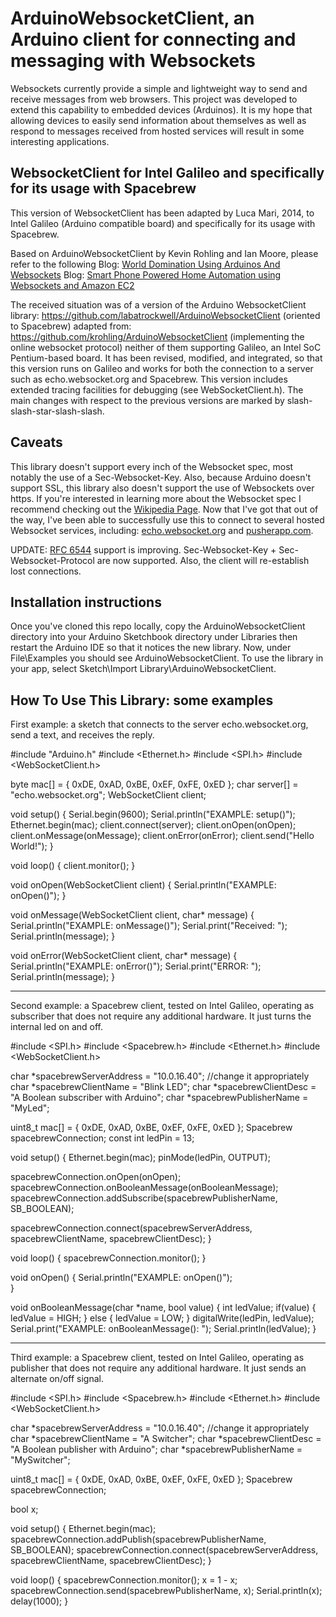 # ArduinoWebsocketClient, an Arduino client for connecting and messaging with Websockets
Websockets currently provide a simple and lightweight way to send and receive messages from web browsers.  This project was developed to extend this capability to embedded devices (Arduinos).  It is my hope that allowing devices to easily send information about themselves as well as respond to messages received from hosted services will result in some interesting applications.

## WebsocketClient for Intel Galileo and specifically for its usage with Spacebrew
This version of WebsocketClient has been adapted by Luca Mari, 2014, to Intel Galileo (Arduino compatible board) and specifically for its usage with Spacebrew.

Based on ArduinoWebsocketClient by Kevin Rohling and Ian Moore, please refer to the following
Blog: [World Domination Using Arduinos And Websockets](http://kevinrohling.wordpress.com/2011/09/14/world-domination-using-arduinos-and-websockets)
Blog: [Smart Phone Powered Home Automation using Websockets and Amazon EC2](http://www.incamoon.com)

The received situation was of a version of the Arduino WebsocketClient library:
    https://github.com/labatrockwell/ArduinoWebsocketClient (oriented to Spacebrew)
adapted from:
    https://github.com/krohling/ArduinoWebsocketClient (implementing the online websocket protocol)
neither of them supporting Galileo, an Intel SoC Pentium-based board.
It has been revised, modified, and integrated, so that this version runs on Galileo and works for both the connection to a server such as echo.websocket.org and Spacebrew.
This version includes extended tracing facilities for debugging (see WebSocketClient.h).
The main changes with respect to the previous versions are marked by slash-slash-star-slash-slash.

## Caveats
This library doesn't support every inch of the Websocket spec, most notably the use of a Sec-Websocket-Key.  Also, because Arduino doesn't support SSL, this library also doesn't support the use of Websockets over https.  If you're interested in learning more about the Websocket spec I recommend checking out the [Wikipedia Page](http://en.wikipedia.org/wiki/WebSocket).  Now that I've got that out of the way, I've been able to successfully use this to connect to several hosted Websocket services, including: [echo.websocket.org](http://websocket.org/echo.html) and [pusherapp.com](http://pusherapp.com).

UPDATE: [RFC 6544](http://tools.ietf.org/html/rfc6455) support is improving.  Sec-Websocket-Key + Sec-Websocket-Protocol are now supported.  Also, the client will re-establish lost connections.

## Installation instructions
Once you've cloned this repo locally, copy the ArduinoWebsocketClient directory into your Arduino Sketchbook directory under Libraries then restart the Arduino IDE so that it notices the new library.  Now, under File\Examples you should see ArduinoWebsocketClient.  To use the library in your app, select Sketch\Import Library\ArduinoWebsocketClient.

## How To Use This Library: some examples
First example: a sketch that connects to the server echo.websocket.org, send a text, and receives the reply.

#include "Arduino.h"
#include <Ethernet.h>
#include <SPI.h>
#include <WebSocketClient.h>

byte mac[] = { 0xDE, 0xAD, 0xBE, 0xEF, 0xFE, 0xED };
char server[] = "echo.websocket.org";
WebSocketClient client;

void setup() {
  Serial.begin(9600);
  Serial.println("EXAMPLE: setup()");
  Ethernet.begin(mac);
  client.connect(server);
  client.onOpen(onOpen);
  client.onMessage(onMessage);
  client.onError(onError);
  client.send("Hello World!");
}

void loop() {
  client.monitor();
}

void onOpen(WebSocketClient client) {
  Serial.println("EXAMPLE: onOpen()");
}

void onMessage(WebSocketClient client, char* message) {
  Serial.println("EXAMPLE: onMessage()");
  Serial.print("Received: "); Serial.println(message);
}

void onError(WebSocketClient client, char* message) {
  Serial.println("EXAMPLE: onError()");
  Serial.print("ERROR: "); Serial.println(message);
}

**************************************************
Second example: a Spacebrew client, tested on Intel Galileo, operating as subscriber that does not require any additional hardware.
It just turns the internal led on and off.

#include <SPI.h>
#include <Spacebrew.h>
#include <Ethernet.h>
#include <WebSocketClient.h>

char *spacebrewServerAddress = "10.0.16.40"; //change it appropriately
char *spacebrewClientName = "Blink LED";
char *spacebrewClientDesc = "A Boolean subscriber with Arduino";
char *spacebrewPublisherName = "MyLed";

uint8_t mac[] = { 0xDE, 0xAD, 0xBE, 0xEF, 0xFE, 0xED };
Spacebrew spacebrewConnection;
const int ledPin = 13;

void setup() {
  Ethernet.begin(mac);
  pinMode(ledPin, OUTPUT);

  spacebrewConnection.onOpen(onOpen);
  spacebrewConnection.onBooleanMessage(onBooleanMessage);
  spacebrewConnection.addSubscribe(spacebrewPublisherName, SB_BOOLEAN);

  spacebrewConnection.connect(spacebrewServerAddress, spacebrewClientName, spacebrewClientDesc);
}

void loop() {
  spacebrewConnection.monitor();
}

void onOpen() {
  Serial.println("EXAMPLE: onOpen()");  
}

void onBooleanMessage(char *name, bool value) {
  int ledValue;
  if(value) {
    ledValue = HIGH;
  } else {
    ledValue = LOW;
  }
  digitalWrite(ledPin, ledValue);
  Serial.print("EXAMPLE: onBooleanMessage(): ");
  Serial.println(ledValue);
}

**************************************************
Third example: a Spacebrew client, tested on Intel Galileo, operating as publisher that does not require any additional hardware.
It just sends an alternate on/off signal.

#include <SPI.h>
#include <Spacebrew.h>
#include <Ethernet.h>
#include <WebSocketClient.h>

char *spacebrewServerAddress = "10.0.16.40"; //change it appropriately
char *spacebrewClientName = "A Switcher";
char *spacebrewClientDesc = "A Boolean publisher with Arduino";
char *spacebrewPublisherName = "MySwitcher";

uint8_t mac[] = { 0xDE, 0xAD, 0xBE, 0xEF, 0xFE, 0xED };
Spacebrew spacebrewConnection;

bool x;

void setup() {
  Ethernet.begin(mac);
  spacebrewConnection.addPublish(spacebrewPublisherName, SB_BOOLEAN);
  spacebrewConnection.connect(spacebrewServerAddress, spacebrewClientName, spacebrewClientDesc);
}

void loop() {
  spacebrewConnection.monitor();
  x = 1 - x;
  spacebrewConnection.send(spacebrewPublisherName, x);
  Serial.println(x);
  delay(1000);
}
